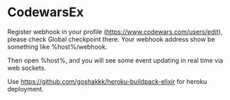 # CodewarsEx

Register webhook in your profile (https://www.codewars.com/users/edit), please check Global checkpoint there. Your webhook address show be something like %host%/webhook.

Then open %host%, and you will see some event updating in real time via web sockets.

Use https://github.com/goshakkk/heroku-buildpack-elixir for heroku deployment.
